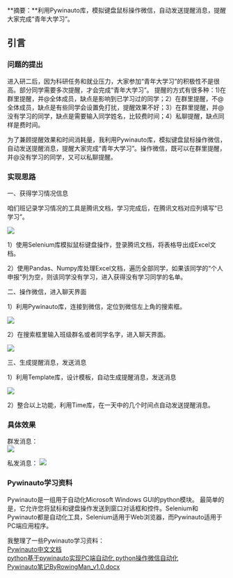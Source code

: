 **摘要：**利用Pywinauto库，模拟键盘鼠标操作微信，自动发送提醒消息，提醒大家完成“青年大学习”。

## 引言

### 问题的提出

进入研二后，因为科研任务和就业压力，大家参加“青年大学习”的积极性不是很高。部分同学需要多次提醒，才会完成“青年大学习”。
提醒的方式有很多种：1)在群里提醒，并@全体成员，缺点是影响到已学习过的同学；2）在群里提醒，不@全体成员，缺点是有些同学会设置免打扰，提醒效果不好；3）在群里提醒，并@没有学习的同学，缺点是需要输入同学姓名，比较费时间；4）私聊提醒，缺点同样是费时间。

为了兼顾提醒效果和时间消耗量，我利用Pywinauto库，模拟键盘鼠标操作微信，自动发送提醒消息，提醒大家完成“青年大学习”。操作微信，既可以在群里提醒，并@没有学习的同学，又可以私聊提醒。

### 实现思路

一、获得学习情况信息

咱们班记录学习情况的工具是腾讯文档，学习完成后，在腾讯文档对应列填写“已学习”。

![](https://www.gerongcun.xyz/blog/2021/fa6383fb/腾讯文档2.png)

1）使用Selenium库模拟鼠标键盘操作，登录腾讯文档，将表格导出成Excel文档。

2）使用Pandas、Numpy库处理Excel文档，遍历全部同学，如果该同学的“个人申报”列为空，则该同学没有学习，进入获得没有学习同学的名单。

二、操作微信，进入聊天界面

1）利用Pywinauto库，连接到微信，定位到微信左上角的搜索框。

![](https://www.gerongcun.xyz/blog/2021/fa6383fb/微信搜索框.png)

2）在搜索框里输入班级群名或者同学名字，进入聊天界面。

![](https://www.gerongcun.xyz/blog/2021/fa6383fb/搜索框输入群名2.png)

三、生成提醒消息，发送消息

1）利用Template库，设计模板，自动生成提醒消息，发送消息

![](https://www.gerongcun.xyz/blog/2021/fa6383fb/生成提醒消息.png)

2）整合以上功能，利用Time库，在一天中的几个时间点自动发送提醒消息。

### 具体效果

群发消息：  
![](https://www.gerongcun.xyz/blog/2021/fa6383fb/效果图1.png)

私发消息：
![](https://www.gerongcun.xyz/blog/2021/fa6383fb/效果图2.jpg)

### Pywinauto学习资料

Pywinauto是一组用于自动化Microsoft Windows GUI的python模块。 最简单的是，它允许您将鼠标和键盘操作发送到窗口对话框和控件。Selenium和Pywinauto都是自动化工具，Selenium适用于Web浏览器，而Pywinauto适用于PC端应用程序。

我整理了一些Pywinauto学习资料：  
[Pywinauto中文文档](https://www.kancloud.cn/gnefnuy/pywinauto_doc/1193035)  
[python基于pywinauto实现PC端自动化 python操作微信自动化](https://www.cnblogs.com/xp1315458571/p/13892205.html)  
[Pywinauto笔记ByRowingMan_v1.0.docx](Pywinauto笔记ByRowingMan_v1.0.docx)
